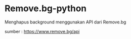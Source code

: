 # Remove.bg-python
Menghapus background menggunakan API dari Remove.bg

sumber : https://www.remove.bg/api
